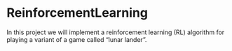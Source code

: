 # ReinforcementLearning
In this project we will implement a reinforcement learning (RL) algorithm for playing a variant of a game called “lunar lander”.
